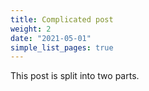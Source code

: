 ```yaml
---
title: Complicated post
weight: 2
date: "2021-05-01"
simple_list_pages: true
---
```


This post is split into two parts.
